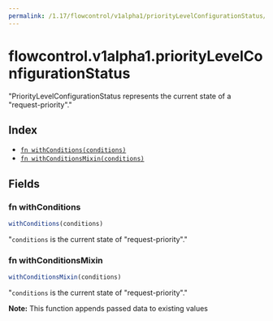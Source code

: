 ```yaml
---
permalink: /1.17/flowcontrol/v1alpha1/priorityLevelConfigurationStatus/
---
```


# flowcontrol.v1alpha1.priorityLevelConfigurationStatus

"PriorityLevelConfigurationStatus represents the current state of a \"request-priority\"."

## Index

* [`fn withConditions(conditions)`](#fn-withconditions)
* [`fn withConditionsMixin(conditions)`](#fn-withconditionsmixin)

## Fields

### fn withConditions

```ts
withConditions(conditions)
```

"`conditions` is the current state of \"request-priority\"."

### fn withConditionsMixin

```ts
withConditionsMixin(conditions)
```

"`conditions` is the current state of \"request-priority\"."

**Note:** This function appends passed data to existing values